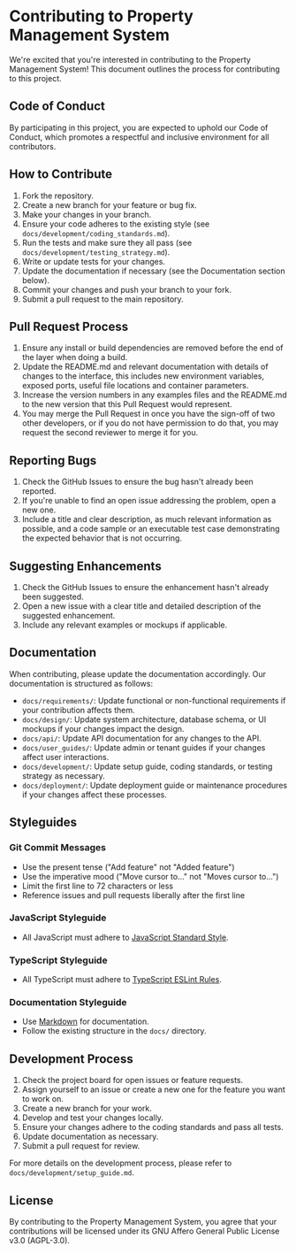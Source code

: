 # Contributing to Property Management System

We're excited that you're interested in contributing to the Property Management System! This document outlines the process for contributing to this project.

## Code of Conduct

By participating in this project, you are expected to uphold our Code of Conduct, which promotes a respectful and inclusive environment for all contributors.

## How to Contribute

1. Fork the repository.
2. Create a new branch for your feature or bug fix.
3. Make your changes in your branch.
4. Ensure your code adheres to the existing style (see `docs/development/coding_standards.md`).
5. Run the tests and make sure they all pass (see `docs/development/testing_strategy.md`).
6. Write or update tests for your changes.
7. Update the documentation if necessary (see the Documentation section below).
8. Commit your changes and push your branch to your fork.
9. Submit a pull request to the main repository.

## Pull Request Process

1. Ensure any install or build dependencies are removed before the end of the layer when doing a build.
2. Update the README.md and relevant documentation with details of changes to the interface, this includes new environment variables, exposed ports, useful file locations and container parameters.
3. Increase the version numbers in any examples files and the README.md to the new version that this Pull Request would represent.
4. You may merge the Pull Request in once you have the sign-off of two other developers, or if you do not have permission to do that, you may request the second reviewer to merge it for you.

## Reporting Bugs

1. Check the GitHub Issues to ensure the bug hasn't already been reported.
2. If you're unable to find an open issue addressing the problem, open a new one.
3. Include a title and clear description, as much relevant information as possible, and a code sample or an executable test case demonstrating the expected behavior that is not occurring.

## Suggesting Enhancements

1. Check the GitHub Issues to ensure the enhancement hasn't already been suggested.
2. Open a new issue with a clear title and detailed description of the suggested enhancement.
3. Include any relevant examples or mockups if applicable.

## Documentation

When contributing, please update the documentation accordingly. Our documentation is structured as follows:

- `docs/requirements/`: Update functional or non-functional requirements if your contribution affects them.
- `docs/design/`: Update system architecture, database schema, or UI mockups if your changes impact the design.
- `docs/api/`: Update API documentation for any changes to the API.
- `docs/user_guides/`: Update admin or tenant guides if your changes affect user interactions.
- `docs/development/`: Update setup guide, coding standards, or testing strategy as necessary.
- `docs/deployment/`: Update deployment guide or maintenance procedures if your changes affect these processes.

## Styleguides

### Git Commit Messages

* Use the present tense ("Add feature" not "Added feature")
* Use the imperative mood ("Move cursor to..." not "Moves cursor to...")
* Limit the first line to 72 characters or less
* Reference issues and pull requests liberally after the first line

### JavaScript Styleguide

* All JavaScript must adhere to [JavaScript Standard Style](https://standardjs.com/).

### TypeScript Styleguide

* All TypeScript must adhere to [TypeScript ESLint Rules](https://github.com/typescript-eslint/typescript-eslint/tree/master/packages/eslint-plugin).

### Documentation Styleguide

* Use [Markdown](https://daringfireball.net/projects/markdown/) for documentation.
* Follow the existing structure in the `docs/` directory.

## Development Process

1. Check the project board for open issues or feature requests.
2. Assign yourself to an issue or create a new one for the feature you want to work on.
3. Create a new branch for your work.
4. Develop and test your changes locally.
5. Ensure your changes adhere to the coding standards and pass all tests.
6. Update documentation as necessary.
7. Submit a pull request for review.

For more details on the development process, please refer to `docs/development/setup_guide.md`.

## License

By contributing to the Property Management System, you agree that your contributions will be licensed under its GNU Affero General Public License v3.0 (AGPL-3.0).